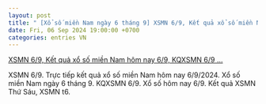 ```yaml
---
layout: post
title: " [Xổ số miền Nam ngày 6 tháng 9] XSMN 6/9, Kết quả xổ số miền Nam hôm nay 6/9, KQXSMN 6/9 ..."
date: Fri, 06 Sep 2024 19:00:00 +0700
categories: entries VN
---
```

[XSMN 6/9, Kết quả xổ số miền Nam hôm nay 6/9, KQXSMN 6/9 ...](https://congthuong.vn/xsmn-ket-qua-xo-so-mien-nam-hom-nay-692024-xo-so-mien-nam-ngay-6-thang-9truc-tiep-xsmn-69-343797.html)

XSMN 6/9. Trực tiếp kết quả xổ số miền Nam hôm nay 6/9/2024. Xổ số miền Nam ngày 6 tháng 9. KQXSMN 6/9. Xổ số hôm nay 6/9. Kết quả XSMN Thứ Sáu, XSMN t6.

